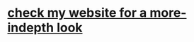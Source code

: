 
#  [check my website for a more-indepth look](https://mckalechung.github.io/)

<!---
mckalechung/mckalechung is a ✨ special ✨ repository because its `README.md` (this file) appears on your GitHub profile.
You can click the Preview link to take a look at your changes.
--->

